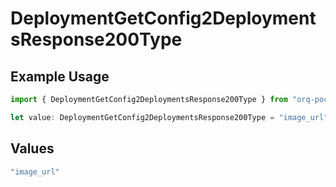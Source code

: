 # DeploymentGetConfig2DeploymentsResponse200Type

## Example Usage

```typescript
import { DeploymentGetConfig2DeploymentsResponse200Type } from "orq-poc-typescript/models/operations";

let value: DeploymentGetConfig2DeploymentsResponse200Type = "image_url";
```

## Values

```typescript
"image_url"
```